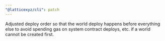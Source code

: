 ```yaml
---
"@latticexyz/cli": patch
---
```


Adjusted deploy order so that the world deploy happens before everything else to avoid spending gas on system contract deploys, etc. if a world cannot be created first.
